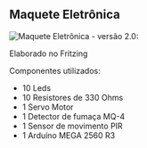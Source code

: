 ## Maquete Eletrônica


![Maquete Eletrônica - versão 2.0:](https://github.com/CaioMeira/Projeto_Integrador_II_2021/blob/main/Imagens/Maquete%20Eletr%C3%B4nica%203.0.png?raw=true)


Elaborado no Fritzing


Componentes utilizados:

- 10 Leds
- 10 Resistores de 330 Ohms
- 1 Servo Motor
- 1 Detector de fumaça MQ-4
- 1 Sensor de movimento PIR
- 1 Arduíno MEGA 2560 R3
